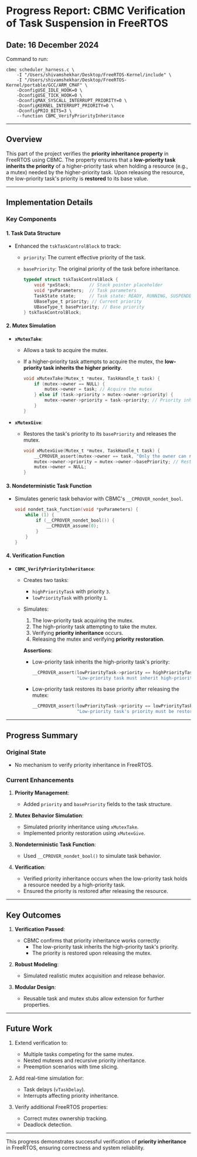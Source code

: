 # **Progress Report: CBMC Verification of Task Suspension in FreeRTOS**

## **Date: 16 December 2024**

Command to run:

```
cbmc scheduler_harness.c \
    -I "/Users/shivamshekhar/Desktop/FreeRTOS-Kernel/include" \
    -I "/Users/shivamshekhar/Desktop/FreeRTOS-Kernel/portable/GCC/ARM_CM4F" \
    -DconfigUSE_IDLE_HOOK=0 \
    -DconfigUSE_TICK_HOOK=0 \
    -DconfigMAX_SYSCALL_INTERRUPT_PRIORITY=0 \
    -DconfigKERNEL_INTERRUPT_PRIORITY=0 \
    -DconfigPRIO_BITS=3 \
    --function CBMC_VerifyPriorityInheritance
```

---

## **Overview**

This part of the project verifies the **priority inheritance property** in FreeRTOS using CBMC. The property ensures that a **low-priority task inherits the priority** of a higher-priority task when holding a resource (e.g., a mutex) needed by the higher-priority task. Upon releasing the resource, the low-priority task's priority is **restored** to its base value.

---

## **Implementation Details**

### **Key Components**

#### **1. Task Data Structure**

- Enhanced the `tskTaskControlBlock` to track:

  - `priority`: The current effective priority of the task.
  - `basePriority`: The original priority of the task before inheritance.

    ```c
    typedef struct tskTaskControlBlock {
        void *pxStack;       // Stack pointer placeholder
        void *pvParameters;  // Task parameters
        TaskState state;     // Task state: READY, RUNNING, SUSPENDED
        UBaseType_t priority; // Current priority
        UBaseType_t basePriority; // Base priority
    } tskTaskControlBlock;
    ```

#### **2. Mutex Simulation**

- **`xMutexTake`**:

  - Allows a task to acquire the mutex.
  - If a higher-priority task attempts to acquire the mutex, the **low-priority task inherits the higher priority**.

    ```c
    void xMutexTake(Mutex_t *mutex, TaskHandle_t task) {
        if (mutex->owner == NULL) {
            mutex->owner = task; // Acquire the mutex
        } else if (task->priority > mutex->owner->priority) {
            mutex->owner->priority = task->priority; // Priority inheritance
        }
    }
    ```

- **`xMutexGive`**:

  - Restores the task's priority to its `basePriority` and releases the mutex.

    ```c
    void xMutexGive(Mutex_t *mutex, TaskHandle_t task) {
        __CPROVER_assert(mutex->owner == task, "Only the owner can release the mutex");
        mutex->owner->priority = mutex->owner->basePriority; // Restore base priority
        mutex->owner = NULL;
    }
    ```

#### **3. Nondeterministic Task Function**

- Simulates generic task behavior with CBMC's `__CPROVER_nondet_bool`.

  ```c
  void nondet_task_function(void *pvParameters) {
      while (1) {
          if (__CPROVER_nondet_bool()) {
              __CPROVER_assume(0);
          }
      }
  }
  ```

#### **4. Verification Function**

- **`CBMC_VerifyPriorityInheritance`**:

  - Creates two tasks:
    - `highPriorityTask` with priority `3`.
    - `lowPriorityTask` with priority `1`.
  - Simulates:

    1. The low-priority task acquiring the mutex.
    2. The high-priority task attempting to take the mutex.
    3. Verifying **priority inheritance** occurs.
    4. Releasing the mutex and verifying **priority restoration**.

    **Assertions**:

    - Low-priority task inherits the high-priority task's priority:
      ```c
      __CPROVER_assert(lowPriorityTask->priority == highPriorityTask->priority,
                       "Low-priority task must inherit high-priority task's priority");
      ```
    - Low-priority task restores its base priority after releasing the mutex:
      ```c
      __CPROVER_assert(lowPriorityTask->priority == lowPriorityTask->basePriority,
                       "Low-priority task's priority must be restored after releasing the mutex");
      ```

---

## **Progress Summary**

### **Original State**

- No mechanism to verify priority inheritance in FreeRTOS.

### **Current Enhancements**

1. **Priority Management**:

   - Added `priority` and `basePriority` fields to the task structure.

2. **Mutex Behavior Simulation**:

   - Simulated priority inheritance using `xMutexTake`.
   - Implemented priority restoration using `xMutexGive`.

3. **Nondeterministic Task Function**:

   - Used `__CPROVER_nondet_bool()` to simulate task behavior.

4. **Verification**:
   - Verified priority inheritance occurs when the low-priority task holds a resource needed by a high-priority task.
   - Ensured the priority is restored after releasing the resource.

---

## **Key Outcomes**

1. **Verification Passed**:

   - CBMC confirms that priority inheritance works correctly:
     - The low-priority task inherits the high-priority task's priority.
     - The priority is restored upon releasing the mutex.

2. **Robust Modeling**:

   - Simulated realistic mutex acquisition and release behavior.

3. **Modular Design**:
   - Reusable task and mutex stubs allow extension for further properties.

---

## **Future Work**

1. Extend verification to:

   - Multiple tasks competing for the same mutex.
   - Nested mutexes and recursive priority inheritance.
   - Preemption scenarios with time slicing.

2. Add real-time simulation for:

   - Task delays (`vTaskDelay`).
   - Interrupts affecting priority inheritance.

3. Verify additional FreeRTOS properties:
   - Correct mutex ownership tracking.
   - Deadlock detection.

---

This progress demonstrates successful verification of **priority inheritance** in FreeRTOS, ensuring correctness and system reliability.
